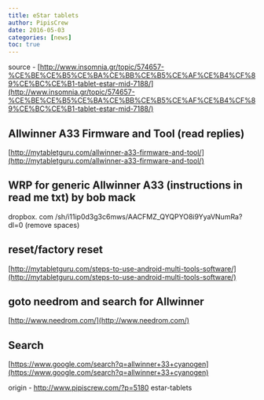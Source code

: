 ```yaml
---
title: eStar tablets
author: PipisCrew
date: 2016-05-03
categories: [news]
toc: true
---
```


source - [http://www.insomnia.gr/topic/574657-%CE%BE%CE%B5%CE%BA%CE%BB%CE%B5%CE%AF%CE%B4%CF%89%CE%BC%CE%B1-tablet-estar-mid-7188/](http://www.insomnia.gr/topic/574657-%CE%BE%CE%B5%CE%BA%CE%BB%CE%B5%CE%AF%CE%B4%CF%89%CE%BC%CE%B1-tablet-estar-mid-7188/)

## Allwinner A33 Firmware and Tool (read replies)

[http://mytabletguru.com/allwinner-a33-firmware-and-tool/](http://mytabletguru.com/allwinner-a33-firmware-and-tool/)

## WRP for generic Allwinner A33 (instructions in read me txt) by bob mack

dropbox. com /sh/i11ip0d3g3c6mws/AACFMZ_QYQPYO8i9YyaVNumRa?dl=0 (remove spaces)

## reset/factory reset

[http://mytabletguru.com/steps-to-use-android-multi-tools-software/](http://mytabletguru.com/steps-to-use-android-multi-tools-software/)

## goto needrom and search for Allwinner

[http://www.needrom.com/](http://www.needrom.com/)

## Search

[https://www.google.com/search?q=allwinner+33+cyanogen](https://www.google.com/search?q=allwinner+33+cyanogen)

origin - http://www.pipiscrew.com/?p=5180 estar-tablets